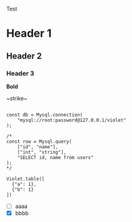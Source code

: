Test

# Header 1
## Header 2
### Header 3

**Bold**

~strike~

```violet

const db = Mysql.connection(
    "mysql://root:password@127.0.0.1/violet"
);

/*
const row = Mysql.query(
    ["id", "name"], 
    ["int", "string"], 
    "SELECT id, name from users"
);
*/

Violet.table([
  {"a": 1},
  {"b": 1}
])

```
- [ ] aaaa
- [x] bbbb